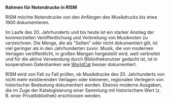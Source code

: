**Rahmen für Notendrucke in RISM**

RISM möchte Notendrucke von den Anfängen des Musikdrucks bis etwa 1900 dokumentieren.

Im Laufe des 20. Jahrhunderts und bis heute ist ein starker Anstieg der kommerziellen Veröffentlichung und Verbreitung von Musiknoten zu verzeichnen. Die Menge, die als "Selten" oder nicht dokumentiert gilt, ist viel geringer als in den Jahrhunderten zuvor. Musik, die von modernen Verlagen veröffentlicht, in großen Mengen hergestellt wird, weit verbreitet und für die aktive Verwendung durch Bibliotheksnutzer gedacht ist, ist in kooperativen Datenbanken wie [WorldCat](http://www.worldcat.org/) besser dokumentiert. 

RISM wird von Fall zu Fall prüfen, ob Musikdrucke des 20. Jahrhunderts von nicht mehr existierenden Verlagen oder kleineren, regionalen Verlegern von historischer Bedeutung dokumentiert werden. Ebenso moderne Ausgaben, die im Zuge der Katalogisierung einer Sammlung mit historischem Wert (z. B. einer Privatbibliothek) erschlossen werden.
